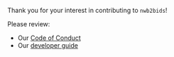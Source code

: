 Thank you for your interest in contributing to `nwb2bids`!

Please review:
 - Our [Code of Conduct](https://github.com/con/nwb2bids?tab=coc-ov-file)
 - Our [developer guide](https://nwb2bids.readthedocs.io/en/latest/developer_guide.html)
